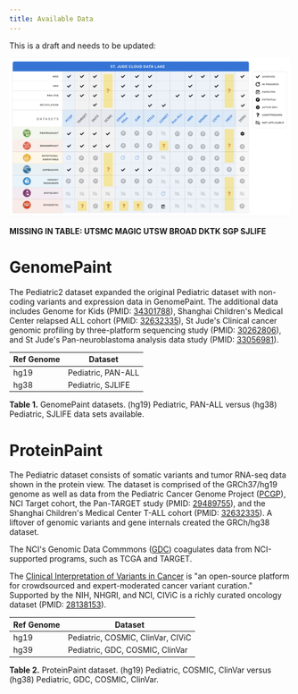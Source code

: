 ```yaml
---
title: Available Data
---
```




This is a draft and needs to be updated:

![](./datalake.png)

**MISSING IN TABLE:
UTSMC
MAGIC
UTSW
BROAD
DKTK
SGP
SJLIFE**


# GenomePaint 
The Pediatric2 dataset expanded the original Pediatric dataset with non-coding variants and expression data in GenomePaint. The additional data includes Genome for Kids (PMID: [34301788](https://pubmed.ncbi.nlm.nih.gov/34301788/)), Shanghai Children's Medical Center relapsed ALL cohort (PMID: [32632335](https://pubmed.ncbi.nlm.nih.gov/32632335/)), St Jude's Clinical cancer genomic profiling by three-platform sequencing study (PMID: [30262806](https://pubmed.ncbi.nlm.nih.gov/30262806/)), and St Jude's Pan-neuroblastoma analysis data study (PMID: [33056981](https://pubmed.ncbi.nlm.nih.gov/33056981/)).

| Ref Genome | Dataset            |
| ---------- | ------------------ |
| hg19       | Pediatric, PAN-ALL |
| hg38       | Pediatric, SJLIFE  |

**Table 1.** GenomePaint datasets. (hg19) Pediatric, PAN-ALL versus (hg38) Pediatric, SJLIFE data sets available. 

# ProteinPaint
The Pediatric dataset consists of somatic variants and tumor RNA-seq data shown in the protein view. The dataset is comprised of the GRCh37/hg19 genome as well as data from the Pediatric Cancer Genome Project ([PCGP](https://permalinks.stjude.cloud/permalinks/pcgp)), NCI Target cohort, the Pan-TARGET study (PMID: [29489755](https://pubmed.ncbi.nlm.nih.gov/29489755/)), and the Shanghai Children's Medical Center T-ALL cohort (PMID: [32632335](https://pubmed.ncbi.nlm.nih.gov/32632335/)). A liftover of genomic variants and gene internals created the GRCh/hg38 dataset.

The NCI's Genomic Data Commmons ([GDC](https://gdc.cancer.gov/about-gdc)) coagulates data from NCI-supported programs, such as TCGA and TARGET.

The [Clinical Interpretation of Variants in Cancer](https://civicdb.org/) is "an open-source platform for crowdsourced and expert-moderated cancer variant curation." Supported by the NIH, NHGRI, and NCI, CIViC is a richly curated oncology dataset (PMID: [28138153](https://pubmed.ncbi.nlm.nih.gov/28138153/)).

| Ref Genome | Dataset                           |
| ---------- | --------------------------------- |
| hg19       | Pediatric, COSMIC, ClinVar, CIViC |
| hg39       | Pediatric, GDC, COSMIC, ClinVar   |

**Table 2.** ProteinPaint dataset. (hg19) Pediatric, COSMIC, ClinVar versus (hg38) Pediatric, GDC, COSMIC, ClinVar. 

 


